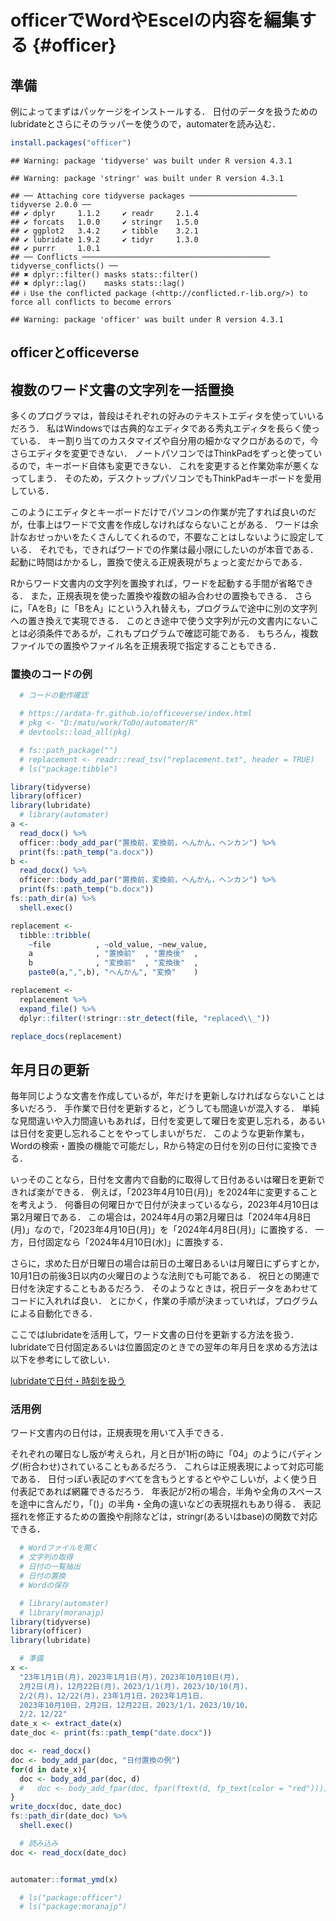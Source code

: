 # officerでWordやEscelの内容を編集する {#officer}

<!--
<a href=""></a>
[Preface](#)
-->

## 準備

例によってまずはパッケージをインストールする．
日付のデータを扱うためのlubridateとさらにそのラッパーを使うので，automaterを読み込む．


```r
install.packages("officer")
```


```
## Warning: package 'tidyverse' was built under R version 4.3.1
```

```
## Warning: package 'stringr' was built under R version 4.3.1
```

```
## ── Attaching core tidyverse packages ──────────────────────── tidyverse 2.0.0 ──
## ✔ dplyr     1.1.2     ✔ readr     2.1.4
## ✔ forcats   1.0.0     ✔ stringr   1.5.0
## ✔ ggplot2   3.4.2     ✔ tibble    3.2.1
## ✔ lubridate 1.9.2     ✔ tidyr     1.3.0
## ✔ purrr     1.0.1     
## ── Conflicts ────────────────────────────────────────── tidyverse_conflicts() ──
## ✖ dplyr::filter() masks stats::filter()
## ✖ dplyr::lag()    masks stats::lag()
## ℹ Use the conflicted package (<http://conflicted.r-lib.org/>) to force all conflicts to become errors
```

```
## Warning: package 'officer' was built under R version 4.3.1
```




## officerとofficeverse





## 複数のワード文書の文字列を一括置換

多くのプログラマは，普段はそれぞれの好みのテキストエディタを使っていいるだろう．
私はWindowsでは古典的なエディタである秀丸エディタを長らく使っている．
キー割り当てのカスタマイズや自分用の細かなマクロがあるので，今さらエディタを変更できない．
ノートパソコンではThinkPadをずっと使っているので，キーボード自体も変更できない．
これを変更すると作業効率が悪くなってしまう．
そのため，デスクトップパソコンでもThinkPadキーボードを愛用している．

このようにエディタとキーボードだけでパソコンの作業が完了すれば良いのだが，仕事上はワードで文書を作成しなければならないことがある．
ワードは余計なおせっかいをたくさんしてくれるので，不要なことはしないように設定している．
それでも，できればワードでの作業は最小限にしたいのが本音である．
起動に時間はかかるし，置換で使える正規表現がちょっと変だからである．

Rからワード文書内の文字列を置換すれば，ワードを起動する手間が省略できる．
また，正規表現を使った置換や複数の組み合わせの置換もできる．
さらに，「AをB」に「BをA」にという入れ替えも，プログラムで途中に別の文字列への置き換えで実現できる．
このとき途中で使う文字列が元の文書内にないことは必須条件であるが，これもプログラムで確認可能である．
もちろん，複数ファイルでの置換やファイル名を正規表現で指定することもできる．

<!--
  # なお，VBAでマクロを使えば，複数ファイルの文字列置ができる．
  # その場合，1つの組み合わせだけでなく，複数の組み合わせの置換もできるだろう．
  # VBAのマクロと同様のことをRから実行してみる．
-->

### 置換のコードの例




```r
  # コードの動作確認

  # https://ardata-fr.github.io/officeverse/index.html
  # pkg <- "D:/matu/work/ToDo/automater/R"
  # devtools::load_all(pkg)

  # fs::path_package("")
  # replacement <- readr::read_tsv("replacement.txt", header = TRUE)
  # ls("package:tibble")

library(tidyverse)
library(officer)
library(lubridate)
  # library(automater)
a <- 
  read_docx() %>%
  officer::body_add_par("置換前，変換前，へんかん，ヘンカン") %>%
  print(fs::path_temp("a.docx"))
b <- 
  read_docx() %>%
  officer::body_add_par("置換前，変換前，へんかん，ヘンカン") %>%
  print(fs::path_temp("b.docx"))
fs::path_dir(a) %>%
  shell.exec()

replacement <- 
  tibble::tribble(
    ~file          , ~old_value, ~new_value,
    a              , "置換前"  , "置換後"  ,
    b              , "変換前"  , "変換後"  ,
    paste0(a,",",b), "へんかん", "変換"    )

replacement <- 
  replacement %>%
  expand_file() %>%
  dplyr::filter(!stringr::str_detect(file, "replaced\\_"))

replace_docs(replacement)
```

## 年月日の更新

毎年同じような文書を作成しているが，年だけを更新しなければならないことは多いだろう．
手作業で日付を更新すると，どうしても間違いが混入する．
単純な見間違いや入力間違いもあれば，日付を変更して曜日を変更し忘れる，あるいは日付を変更し忘れることをやってしまいがちだ．
このような更新作業も，Wordの検索・置換の機能で可能だし，Rから特定の日付を別の日付に変換できる．

いっそのことなら，日付を文書内で自動的に取得して日付あるいは曜日を更新できれば楽ができる．
例えば，「2023年4月10日(月)」を2024年に変更することを考えよう．
何番目の何曜日かで日付が決まっているなら，2023年4月10日は第2月曜日である．
この場合は，2024年4月の第2月曜日は「2024年4月8日(月)」なので，「2023年4月10日(月)」を「2024年4月8日(月)」に置換する．
一方，日付固定なら「2024年4月10日(水)」に置換する．

<!--
日付(月日)を固定したい場合であれば，曜日のみ変更すれば良いので分かりやすい．
曜日を固定したい場合は「10月の第2日曜日」のように法則がきっちりとしていれば，プログラムは簡単である．
-->

さらに，求めた日が日曜日の場合は前日の土曜日あるいは月曜日にずらすとか，10月1日の前後3日以内の火曜日のような法則でも可能である．
祝日との関連で日付を決定することもあるだろう．
そのようなときは，祝日データをあわせてコードに入れれば良い．
とにかく，作業の手順が決まっていれば，プログラムによる自動化できる．


ここではlubridateを活用して，ワード文書の日付を更新する方法を扱う．
lubridateで日付固定あるいは位置固定のときでの翌年の年月日を求める方法は以下を参考にして欲しい．

[lubridateで日付・時刻を扱う](#lubridate)


### 活用例

ワード文書内の日付は，正規表現を用いて入手できる．

それぞれの曜日なし版が考えられ，月と日が1桁の時に「04」のようにパディング(桁合わせ)されていることもあるだろう．
これらは正規表現によって対応可能である．
日付っぽい表記のすべてを含もうとするとややこしいが，よく使う日付表記であれば網羅できるだろう．
年表記が2桁の場合，半角や全角のスペースを途中に含んだり，「()」の半角・全角の違いなどの表現揺れもあり得る．
表記揺れを修正するための置換や削除などは，stringr(あるいはbase)の関数で対応できる．


```r
  # Wordファイルを開く
  # 文字列の取得
  # 日付の一覧抽出
  # 日付の置換
  # Wordの保存

  # library(automater)
  # library(moranajp)
library(tidyverse)
library(officer)
library(lubridate)

  # 準備
x <- 
  "23年1月1日(月)，2023年1月1日(月)，2023年10月10日(月)，
  2月2日(月)，12月22日(月)，2023/1/1(月)，2023/10/10(月)，
  2/2(月)，12/22(月)，23年1月1日，2023年1月1日，
  2023年10月10日，2月2日，12月22日，2023/1/1，2023/10/10，
  2/2，12/22"
date_x <- extract_date(x)
date_doc <- print(fs::path_temp("date.docx"))

doc <- read_docx()
doc <- body_add_par(doc, "日付置換の例")
for(d in date_x){
  doc <- body_add_par(doc, d)
  #   doc <- body_add_fpar(doc, fpar(ftext(d, fp_text(color = "red"))))
}
write_docx(doc, date_doc)
fs::path_dir(date_doc) %>%
  shell.exec()

  # 読み込み
doc <- read_docx(date_doc)


automater::format_ymd(x)

  # ls("package:officer")
  # ls("package:moranajp")
```
